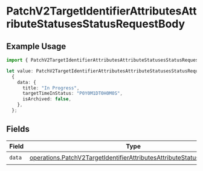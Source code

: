 # PatchV2TargetIdentifierAttributesAttributeStatusesStatusRequestBody

## Example Usage

```typescript
import { PatchV2TargetIdentifierAttributesAttributeStatusesStatusRequestBody } from "attio-js/models/operations/patchv2targetidentifierattributesattributestatusesstatus.js";

let value: PatchV2TargetIdentifierAttributesAttributeStatusesStatusRequestBody =
  {
    data: {
      title: "In Progress",
      targetTimeInStatus: "P0Y0M1DT0H0M0S",
      isArchived: false,
    },
  };
```

## Fields

| Field                                                                                                                                                              | Type                                                                                                                                                               | Required                                                                                                                                                           | Description                                                                                                                                                        |
| ------------------------------------------------------------------------------------------------------------------------------------------------------------------ | ------------------------------------------------------------------------------------------------------------------------------------------------------------------ | ------------------------------------------------------------------------------------------------------------------------------------------------------------------ | ------------------------------------------------------------------------------------------------------------------------------------------------------------------ |
| `data`                                                                                                                                                             | [operations.PatchV2TargetIdentifierAttributesAttributeStatusesStatusData](../../models/operations/patchv2targetidentifierattributesattributestatusesstatusdata.md) | :heavy_check_mark:                                                                                                                                                 | N/A                                                                                                                                                                |
